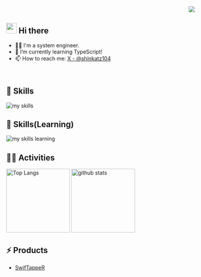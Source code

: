 <!-- 1. GitHub usernameを変更 -->
<div align="right">
  <img src="https://komarev.com/ghpvc/?username=shinkatz104" />
</div>


<!-- 2. プロフィールや連絡先を変更 -->
## <img src="https://media.giphy.com/media/hvRJCLFzcasrR4ia7z/giphy.gif" width="28"> Hi there

- 🧑‍💻 I'm a system engineer.
- 🌱 I’m currently learning TypeScript!
- 📫 How to reach me: [X - @shinkatz104](https://x.com/shinkatz104)
<br>

<!-- 3. 好きな技術スタックに変更 -->
<!-- ライトモート：theme=light, ダークモート：theme=dark -->
<!-- アイコンの選択肢一覧：https://arc.net/l/quote/zizyykfh -->
## 🌱 Skills
<img alt="my skills" src="https://skillicons.dev/icons?theme=dark&perline=7&i=cs,dotnet,visualstudio,vscode,windows,powershell,docker,linux,ubuntu,apple" />
<br>

## 🌱 Skills(Learning)
<img alt="my skills learning" src="https://skillicons.dev/icons?theme=dark&perline=7&i=html,css,sass,tailwind,js,ts,react,next,nodejs,npm,yarn,postgres,mysql,sqlite,supabase,prisma,vercel,vite,vitest,postman,electronpython,git,github,githubactions,notion,md" />
<br>

<!-- 4. GitHub usernameを変更, 2箇所 -->
<!-- ライトモート：theme=light, ダークモート：theme=vue-dark  -->
## 🏃‍♀️ Activities
<div align="left"> 
  <img alt="Top Langs" height="170px" src="https://github-readme-stats.vercel.app/api?username=shinkatz104&theme=vue-dark&layout=compact" />
  <img alt="github stats" height="170px" src="https://github-readme-stats.vercel.app/api/top-langs/?username=shinkatz104&theme=vue-dark&layout=compact" />
</div>

## ⚡ Products
- [SwifTappeR](https://swiftapper.vercel.app/)

<!--
This repository is a ✨ _special_ ✨ repository because its `README.md` (this file) appears on your GitHub profile.

Here are some ideas to get you started:

- 🔭 I’m currently working on ...
- 🌱 I’m currently learning ...
- 👯 I’m looking to collaborate on ...
- 🤔 I’m looking for help with ...
- 💬 Ask me about ...
- 📫 How to reach me: ...
- 😄 Pronouns: ...
- ⚡ Fun fact: ...
-->
